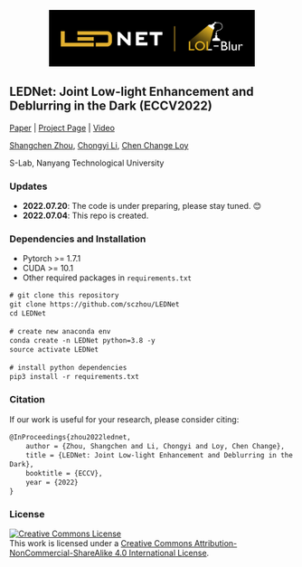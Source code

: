 <p align="center">
  <img src="assets/LEDNet_LOLBlur_logo.png" height=100>
</p>

## LEDNet: Joint Low-light Enhancement and Deblurring in the Dark (ECCV2022)

[Paper](https://arxiv.org/abs/2202.03373) | [Project Page](https://shangchenzhou.com/projects/LEDNet/) | [Video](https://youtu.be/450dkE-fOMY)

[Shangchen Zhou](https://shangchenzhou.com/), [Chongyi Li](https://li-chongyi.github.io/), [Chen Change Loy](https://www.mmlab-ntu.com/person/ccloy/) 

S-Lab, Nanyang Technological University

### Updates


- **2022.07.20**:  The code is under preparing, please stay tuned. :blush:
- **2022.07.04**:  This repo is created.




### Dependencies and Installation

- Pytorch >= 1.7.1
- CUDA >= 10.1
- Other required packages in `requirements.txt`
```
# git clone this repository
git clone https://github.com/sczhou/LEDNet
cd LEDNet

# create new anaconda env
conda create -n LEDNet python=3.8 -y
source activate LEDNet

# install python dependencies
pip3 install -r requirements.txt
```

### Citation
If our work is useful for your research, please consider citing:

    @InProceedings{zhou2022lednet,
        author = {Zhou, Shangchen and Li, Chongyi and Loy, Chen Change},
        title = {LEDNet: Joint Low-light Enhancement and Deblurring in the Dark},
        booktitle = {ECCV},
        year = {2022}
    }

### License

<a rel="license" href="http://creativecommons.org/licenses/by-nc-sa/4.0/"><img alt="Creative Commons License" style="border-width:0" src="https://i.creativecommons.org/l/by-nc-sa/4.0/88x31.png" /></a><br />This work is licensed under a <a rel="license" href="http://creativecommons.org/licenses/by-nc-sa/4.0/">Creative Commons Attribution-NonCommercial-ShareAlike 4.0 International License</a>.
